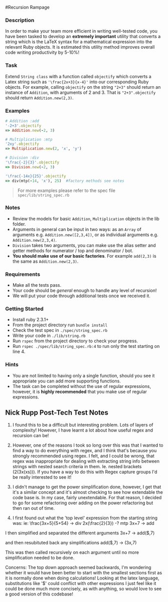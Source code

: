 #Recursion Rampage

### Description
In order to make your team more efficient in writing well-tested code, you have been tasked to develop an **extremely important** utility that converts a string which is the LaTeX syntax for a mathematical expression into the relevant Ruby objects.  It is estimated this utility method improves overall code writing productivity by 5-10%!

### Task
Extend `String class` with a function called `objectify` which converts a Latex string such as `'\frac{2x+3}{x-4}'` into our corresponding Ruby objects.  For example, calling `objectify` on the string `"2+3"` should return an instance of `Addition`, with arguments of 2 and 3.  That is `"2+3".objectify` should return `Addition.new(2,3)`.

### Examples
```ruby
# Addition :add
'-2+3'.objectify
=> Addition.new(-2, 3)

# Multiplication :mtp
'2xy'.objectify
=> Multiplication.new(2, 'x', 'y')

# Division :div
'\frac{-2}{3}'.objectify
=> Division.new(-2, 3)

'\frac{-14x}{25}'.objectify
=> div(mtp(-14, 'x'), 25)  #factory methods see notes
```
> For more examples please refer to the spec file `spec/lib/string_spec.rb`

### Notes
* Review the models for basic `Addition`, `Multiplication` objects in the lib folder.
* Arguments in general can be input in two ways:  as an `Array` of arguments e.g. `Addition.new([2,3,4])`, or as individual arguments e.g. `Addition.new(2,3,4)`.
* `Division` takes two arguments, you can make use the alias setter and getter methods for numerator / top and denominator / bot.
*  **You should make use of our basic factories**.  For example `add(2,3)` is the same as `Addition.new(2,3)`.


### Requirements
* Make all the tests pass.
* Your code should be _general_ enough to handle any level of recursion!
* We will put your code through additional tests once we received it.

### Getting Started
* Install ruby 2.3.1+
* From the project directory run `bundle install`
* Check the test spec in `./spec/string_spec.rb`
* Write your code in `./lib/string.rb`
* Run `rspec` from the project directory to check your progress.
* Run `rspec ./spec/lib/string_spec.rb:4` to run only the test starting on line 4.

### Hints
* You are not limited to having only a single function, should you see it appropriate you can add more supporting functions.</br>
* The task can be completed without the use of regular expressions, however, it is **highly recommended** that you make use of regular expressions.


## Nick Rupp Post-Tech Test Notes

1) I found this to be a difficult but interesting problem. Lots of layers of complexity!
However, I have learnt a lot about how useful regex and recursion can be!

2) However, one of the reasons I took so long over this was that I wanted to find a way to do everything with regex, and I think that's because you strongly recommended using regex. I felt, and I could be wrong, that regex was inappropriate for dealing with extracting string info between strings with nested search criteria in them. Ie. nested brackets (2(3x(xs))). If you have a way to do this with Regex capture groups I'd be really interested to see it!

3) I didn't manage to get the power simplification done, however, I get that it's a similar concept and it's almost checking to see how extendable the code base is. In my case, fairly unextendable. For that reason, I decided to go for some refactoring over adding on the power refactoring but then ran out of time.

4) I first found out what the 'top level' expression from the starting string was:
ie:
\frac{3x+5}{5+54} -> div
2x(\frac{2}{3}) -? mtp
3x+7 -> add

I then simplified and separated the different arguments
3x+7 -> add($,7)

and then resubituted back any simplifications
add($,7) -> (3x,7)

This was then called recursively on each argument until no more simplification
needed to be done.

Concerns:
The top down approach seemed backwards, I'm wondering whether it would have been better to start with the smallest sections first as it is normally done when doing calculations!
Looking at the latex language, substitutions like '$' could conflict with other expressions
I just feel like it could be done much more concisely, as with anything, so would love to see a
good version of this codebase!
